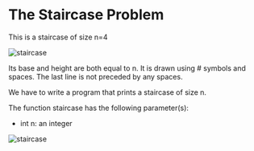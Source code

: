 # The Staircase Problem

This is a staircase of size n=4

![staircase](https://algorithmsolutions.files.wordpress.com/2015/09/staircase.jpg)

Its base and height are both equal to n. It is drawn using # symbols and spaces. The last line is not preceded by any spaces.

We have to write a program that prints a staircase of size n.

The function staircase has the following parameter(s):

* int n: an integer

![staircase](https://img.freepik.com/free-vector/3d-stairs-white-staircase-blank-wall_107791-2629.jpg?size=626&ext=jpg)
